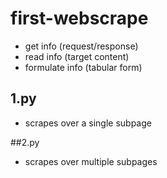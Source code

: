# first-webscrape

- get info (request/response)
- read info (target content)
- formulate info (tabular form)

## 1.py

- scrapes over a single subpage

##2.py

- scrapes over multiple subpages
